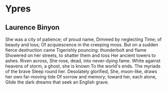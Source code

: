 # Ypres
## Laurence Binyon
She was a city of patience; of proud name,
Dimmed by neglecting Time; of beauty and loss;
Of acquiescence in the creeping moss.
But on a sudden fierce destruction came
Tigerishly pouncing: thunderbolt and flame
Showered on her streets, to shatter them and toss
Her ancient towers to ashes. Riven across,
She rose, dead, into never-dying fame.
White against heavens of storm, a ghost, she is known
To the world's ends. The myriads of the brave
Sleep round her. Desolately glorified,
She, moon-like, draws her own far-moving tide
Of sorrow and memory; toward her, each alone,
Glide the dark dreams that seek an English grave.
